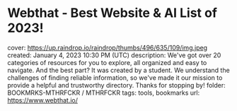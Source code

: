# Webthat - Best Website & AI List of 2023!

cover: https://up.raindrop.io/raindrop/thumbs/496/635/109/img.jpeg
created: January 4, 2023 10:30 PM (UTC)
description: We've got over 20 categories of resources for you to explore, all organized and easy to navigate. And the best part? It was created by a student. We understand the challenges of finding reliable information, so we've made it our mission to provide a helpful and trustworthy directory. Thanks for stopping by!
folder: BOOKMRKS-MTHRFCKR / MTHRFCKR
tags: tools, bookmarks
url: https://www.webthat.io/
